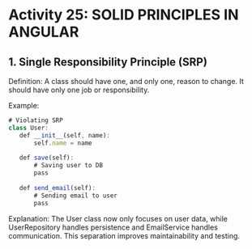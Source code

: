# Activity 25: SOLID PRINCIPLES IN ANGULAR

## 1. Single Responsibility Principle (SRP)
Definition: A class should have one, and only one, reason to change. It should have only one job or responsibility.

Example:

 ``` typescript
# Violating SRP
class User:
    def __init__(self, name):
        self.name = name
    
    def save(self):
        # Saving user to DB
        pass
    
    def send_email(self):
        # Sending email to user
        pass
```
Explanation: The User class now only focuses on user data, while UserRepository handles persistence and EmailService handles communication. This separation improves maintainability and testing.

 













